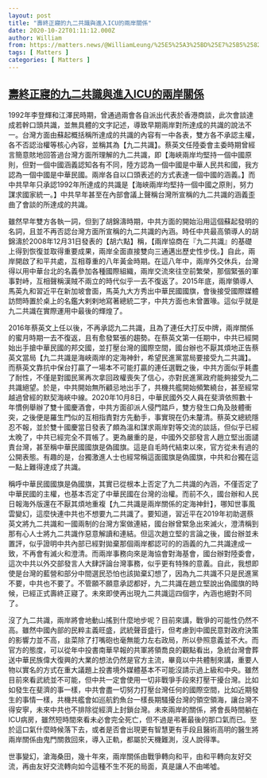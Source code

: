 ```yaml
---
layout: post
title: "壽終正寢的九二共識與進入ICU的兩岸關係"
date: 2020-10-22T01:11:12.000Z
author: William
from: https://matters.news/@WilliamLeung/%25E5%25A3%25BD%25E7%25B5%2582%25E6%25AD%25A3%25E5%25AF%25A2%25E7%259A%2584%25E4%25B9%259D%25E4%25BA%258C%25E5%2585%25B1%25E8%25AD%2598%25E8%2588%2587%25E9%2580%25B2%25E5%2585%25A5icu%25E7%259A%2584%25E5%2585%25A9%25E5%25B2%25B8%25E9%2597%259C%25E4%25BF%2582-bafyreigltbfooigofdq3x6spkbm7v3ekshdvnm2wsd2jm7gyw7c4tmux2y
tags: [ Matters ]
categories: [ Matters ]
---
```

<!--1603329072000-->
[壽終正寢的九二共識與進入ICU的兩岸關係](https://matters.news/@WilliamLeung/%25E5%25A3%25BD%25E7%25B5%2582%25E6%25AD%25A3%25E5%25AF%25A2%25E7%259A%2584%25E4%25B9%259D%25E4%25BA%258C%25E5%2585%25B1%25E8%25AD%2598%25E8%2588%2587%25E9%2580%25B2%25E5%2585%25A5icu%25E7%259A%2584%25E5%2585%25A9%25E5%25B2%25B8%25E9%2597%259C%25E4%25BF%2582-bafyreigltbfooigofdq3x6spkbm7v3ekshdvnm2wsd2jm7gyw7c4tmux2y)
------

<div>
<p>1992年李登輝和江澤民時期，曾通過兩會各自派出代表於香港商談，此次會談達成若幹口頭共識，並無具體的文字記述，導致早期兩岸對所達成的共識的說法不一。台灣方面由蘇起概括稱所達成的共識的內容有一中各表，雙方各不承認主權，各不否認治權等核心內容，並稱其為【九二共識】。蔡英文任陸委會主委時期曾經言簡意賅地回答過台灣方面所理解的九二共識，即【海峽兩岸均堅持一個中國原則，但對一個中國涵義認知各有不同，陸方認為一個中國是中華人民共和國，我方認為一個中國是中華民國。兩岸各自以口頭表述的方式表達一個中國的涵義。】而中共早年只承認1992年所達成的共識是【海峽兩岸均堅持一個中國之原則，努力謀求國家統一。】中共早年甚至在內部會議上聲稱台灣所宣稱的九二共識的涵義歪曲了會談的所達成的共識。</p><p>雖然早年雙方各執一詞，但到了胡錦濤時期，中共方面的開始沿用這個蘇起發明的名詞，且並不再否認台灣方面所宣稱的九二共識的內涵。時任中共最高領導人的胡錦濤於2008年12月31日發表的【胡六點】稱，【兩岸協商在『九二共識』的基礎上得到恢復並取得重要成果，兩岸全面直接雙向三通邁出歷史性步伐。】自此，兩岸開啟了和平共處，互相尊重的八年黃金時期。在這八年中，兩岸外交休兵，台灣得以用中華台北的名義參加各種國際組織，兩岸交流來往空前繁榮，那個緊張的軍事對峙，互相聲稱漢賊不兩立的時代似乎一去不復返了。2015年底，兩岸領導人馬英九和習近平在新加坡會面，馬英九大方秀出中華民國國旗，會後接受國際媒體訪問時置於桌上的名鑑大剌剌地寫著總統二字，中共方面也未曾置喙。這似乎就是九二共識在實際運用中最後的輝煌了。</p><p>2016年蔡英文上任以後，不再承認九二共識，且為了連任大打反中牌，兩岸關係的蜜月時期一去不復返，且有愈發緊張的趨勢。在蔡英文第一任期中，中共已經開始出手搶中華民國的邦交國，並打壓台灣的國際空間，國台辦也不厭其煩地正告蔡英文當局【九二共識是海峽兩岸的定海神針，希望民進黨當局要接受九二共識】。而蔡英文靠抗中保台打贏了一場本不可能打贏的連任選戰之後，中共方面似乎耗盡了耐性，不僅是對國民黨再次拿回政權喪失了信心，亦對民進黨政府能夠接受九二共識絕望。於是，中共開始無所顧忌地出手了，共機共艦開始頻繁繞台，甚至經常越過曾經的默契海峽中線。2020年10月8日，中華民國外交人員在斐濟依照數十年慣例舉辦了雙十國慶酒會，中共方面卻派人侵門踏戶，雙方發生口角及肢體衝突，之後便是羅生門似的互相指責對方先動手，事實現在仍未釐清。蔡英文總統隱忍不報，並於雙十國慶當日發表了頗為溫和謀求兩岸對等交流的談話，但似乎已經太晚了，中共已經完全不買帳了。更為嚴重的是，中國外交部發言人趙立堅出面譴責台灣，甚至稱中華民國國旗是偽國旗。這是自毛時代結束以來，官方從未有過的公開表態。有趣的是，台獨激進人士也經常稱這面國旗是偽國旗，中共和台獨在這一點上難得達成了共識。</p><p>稱呼中華民國國旗是偽國旗，其實已從根本上否定了九二共識的內涵，不僅否定了中華民國的主權，也基本否定了中華民國在台灣的治權。而前不久，國台辦和人民日報海外版還在不厭其煩地重複【九二共識是兩岸關係的定海神針】，哪知世事風雲變幻，這麼快連中共也不想要九二共識了。要知道，習近平在2019年初助選蔡英文將九二共識和一國兩制的台灣方案做連結，國台辦曾緊急出來滅火，澄清稱到那有心人士將九二共識作惡意解讀和連結。但這次趙立堅的言論之後，國台辦並未置評，似乎證明中共內部已經對拋棄那個兩岸都認可的的涵義的九二共識達成一致，不再會有滅火和澄清。而兩岸事務向來是海協會對海基會，國台辦對陸委會，這次中共以外交部發言人大肆評論台灣事務，似乎更有特殊的意義。自此，我想即使是台灣的藍營和部分中間選民恐怕也該拋棄幻想了，因為九二共識不只是民進黨不要，中共也不要了。不管願不願意承認都好，九二共識在趙立堅說出偽國旗的時候，已經正式壽終正寢了。未來即使再出現九二共識這四個字，內涵也絕對不同了。</p><p>沒了九二共識，兩岸將會地動山搖到什麼地步呢？目前來講，戰爭的可能性仍然不高。雖然中國內部的民粹主義旺盛，武統聲音盛行，但考慮到中國民意對政府決策的影響力並不高，韭菜除了打嘴砲也毫無能力左右政局，所以參照意義並不大。而官方的態度，可以從年中投書南華早報的共軍將領喬良的觀點看出，急統台灣會葬送中華民族偉大復興的大業的想法仍然是官方主流，畢竟以中共體制來講，重要人物以實名的方式在重大議題上投書境外媒體基本不可能沒請示過上級和中央。雖然目前來看武統並不可能，但中共一定會使用一切非戰爭手段來打壓干擾台灣。比如如發生在斐濟的事一樣，中共會盡一切努力打壓台灣任何的國際空間，比如近期發生的事情一樣，共機共艦會如巡航釣魚台一樣長期騷擾台灣的領空領海，讓台灣不得安寧，未來中共也不排除從經濟上封鎖台灣。未來兩岸的關係，將會長時間躺在ICU病房，雖然短時間來看未必會完全死亡，但不過是弔著最後的那口氣而已。至於這口氣什麼時候落下去，或者是否會出現更有智慧更有手段且醫術高明的醫生將兩岸關係由鬼門關救回來，導入正軌，都屬於天機難測，沒人說得準。</p><p>世事變幻，滄海桑田，幾十年來，兩岸關係由戰爭轉向和平，由和平轉向友好交流，再由友好交流轉向如今這種不生不死的局面，真是讓人不由唏噓。</p><p><br></p>
</div>
